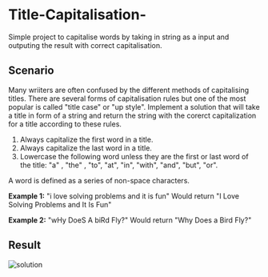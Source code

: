 # Title-Capitalisation-
Simple project to capitalise words by taking in string as a input and outputing the result with correct capitalisation.

## Scenario 
Many wriiters are often confused by the different methods of capitalising titles. There are several forms of capitalisation rules but one of the most popular is called "title case" or "up style". Implement a solution that will take a title in form of a string and return the string with the corerct capitalization for a title according to these rules. 

<ol>
  <li>Always capitalize the first word in a title.
    <li>Always capitalize the last word in a title.
      <li>Lowercase the following word unless they are the first or last word of the title: "a" , "the" , "to", "at", "in", "with", "and", "but", "or".
 </ol>
 
 A word is defined as a series of non-space characters.
 
 **Example 1:** "i love solving problems and it is fun"
 Would return "I Love Solving Problems and It Is Fun"
 
 **Example 2:** "wHy DoeS A biRd Fly?"
 Would return "Why Does a Bird Fly?"
 
 ## Result
 ![solution](https://user-images.githubusercontent.com/47226768/127586301-b763dee2-ba79-400c-9480-adb3140bf9e5.png)
